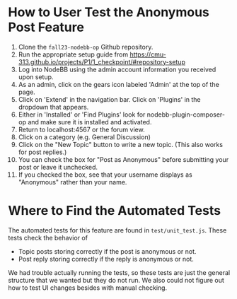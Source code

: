 # How to User Test the Anonymous Post Feature
1. Clone the `fall23-nodebb-op` Github repository.
2. Run the appropriate setup guide from https://cmu-313.github.io/projects/P1/1_checkpoint/#repository-setup
3. Log into NodeBB using the admin account information you received upon setup.
4. As an admin, click on the gears icon labeled 'Admin' at the top of the page.
5. Click on 'Extend' in the navigation bar. Click on 'Plugins' in the dropdown that appears.
6. Either in 'Installed' or 'Find Plugins' look for nodebb-plugin-composer-op and make sure it is installed and activated.
7. Return to localhost:4567 or the forum view.
8. Click on a category (e.g. General Discussion)
9. Click on the "New Topic" button to write a new topic. (This also works for post replies.)
10. You can check the box for "Post as Anonymous" before submitting your post or leave it unchecked.
11. If you checked the box, see that your username displays as "Anonymous" rather than your name.

# Where to Find the Automated Tests
The automated tests for this feature are found in `test/unit_test.js`. These tests check the behavior of
* Topic posts storing correctly if the post is anonymous or not.
* Post reply storing correctly if the reply is anonymous or not.

We had trouble actually running the tests, so these tests are just the general structure that we wanted but they do not run. We also could not figure out how to test UI changes besides with manual checking.

